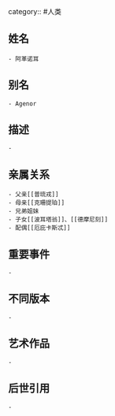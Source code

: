 category:: #人类
## 姓名
	- 阿革诺耳
## 别名
	- Agenor
## 描述
	-
## 亲属关系
	- 父亲[[普琉戎]]
	- 母亲[[克珊提珀]]
	- 兄弟姐妹
	- 子女[[波耳塔翁]]、[[德摩尼刻]]
	- 配偶[[厄庇卡斯忒]]
## 重要事件
	-
## 不同版本
	-
## 艺术作品
	-
## 后世引用
	-

